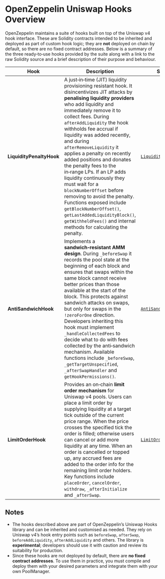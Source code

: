 # OpenZeppelin Uniswap Hooks Overview

OpenZeppelin maintains a suite of hooks built on top of the Uniswap v4 hook
interface. These are Solidity contracts intended to be inherited and
deployed as part of custom hook logic; they are **not** deployed on chain by
default, so there are no fixed contract addresses. Below is a summary of
the three ready‑to‑use hooks provided by the suite along with a link to the
raw Solidity source and a brief description of their purpose and behaviour.

| Hook | Description | Source Link |
|-----|-------------|------------|
| **LiquidityPenaltyHook** | A just‑in‑time (JIT) liquidity provisioning resistant hook. It disincentivizes JIT attacks by **penalising liquidity providers** who add liquidity and immediately remove it to collect fees. During `afterAddLiquidity` the hook withholds fee accrual if liquidity was added recently, and during `afterRemoveLiquidity` it applies a penalty on recently added positions and donates the penalty fees to the in‑range LPs. If an LP adds liquidity continuously they must wait for a `blockNumberOffset` before removing to avoid the penalty. Functions exposed include `getBlockNumberOffset()`, `getLastAddedLiquidityBlock()`, `getWithheldFees()` and internal methods for calculating the penalty. | [`LiquidityPenaltyHook.sol`](https://github.com/OpenZeppelin/uniswap-hooks/blob/master/src/general/LiquidityPenaltyHook.sol) |
| **AntiSandwichHook** | Implements a **sandwich‑resistant AMM design**. During `_beforeSwap` it records the pool state at the beginning of each block and ensures that swaps within the same block cannot receive better prices than those available at the start of the block. This protects against sandwich attacks on swaps, but only for swaps in the `!zeroForOne` direction. Developers inheriting this hook must implement `_handleCollectedFees` to decide what to do with fees collected by the anti‑sandwich mechanism. Available functions include `_beforeSwap`, `_getTargetUnspecified`, `_afterSwapHandler` and `getHookPermissions()`. | [`AntiSandwichHook.sol`](https://github.com/OpenZeppelin/uniswap-hooks/blob/master/src/general/AntiSandwichHook.sol) |
| **LimitOrderHook** | Provides an on‑chain **limit order mechanism** for Uniswap v4 pools. Users can place a limit order by supplying liquidity at a target tick outside of the current price range. When the price crosses the specified tick the order is filled; otherwise users can cancel or add more liquidity at any time. When an order is cancelled or topped up, any accrued fees are added to the order info for the remaining limit order holders. Key functions include `placeOrder`, `cancelOrder`, `withdraw`, `_afterInitialize` and `_afterSwap`. | [`LimitOrderHook.sol`](https://github.com/OpenZeppelin/uniswap-hooks/blob/master/src/general/LimitOrderHook.sol) |

## Notes

* The hooks described above are part of OpenZeppelin’s Uniswap Hooks library and can be inherited and customised as needed. They rely on Uniswap v4’s hook entry points such as `beforeSwap`, `afterSwap`, `beforeAddLiquidity`, `afterAddLiquidity` and others. The library is **experimental**; developers should use it with caution and review its suitability for production.
* Since these hooks are not deployed by default, there are **no fixed contract addresses**. To use them in practice, you must compile and deploy them with your desired parameters and integrate them with your own PoolManager.
